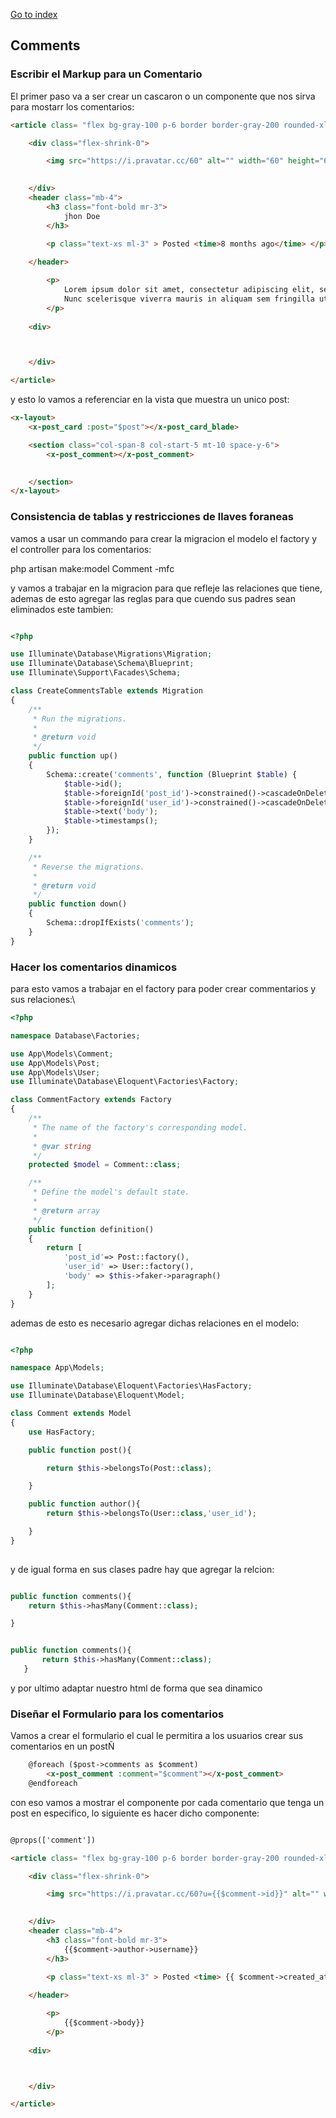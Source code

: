 [Go to index](../README.md)

## Comments

### Escribir el Markup para un Comentario

El primer paso va a ser crear un cascaron o un componente que nos sirva para mostarr los comentarios:

```html
<article class= "flex bg-gray-100 p-6 border border-gray-200 rounded-xl space-x-4" >

    <div class="flex-shrink-0">

        <img src="https://i.pravatar.cc/60" alt="" width="60" height="60" class="rounded-xl">
        

    </div>
    <header class="mb-4">
        <h3 class="font-bold mr-3">
            jhon Doe
        </h3>

        <p class="text-xs ml-3" > Posted <time>8 months ago</time> </p>    
        
    </header>

        <p>
            Lorem ipsum dolor sit amet, consectetur adipiscing elit, sed do eiusmod tempor incididunt ut labore et dolore magna aliqua. 
            Nunc scelerisque viverra mauris in aliquam sem fringilla ut morbi. Cras fermentum odio eu feugiat pretium nibh ipsum consequat nisl. 
        </p>
           
    <div>



    </div>

</article>    
```

y esto lo vamos  a referenciar en la vista que muestra un unico post:

```html
<x-layout>
    <x-post_card :post="$post"></x-post_card_blade>

    <section class="col-span-8 col-start-5 mt-10 space-y-6"> 
        <x-post_comment></x-post_comment>
     

    </section>    
</x-layout>
```


### Consistencia de tablas y restricciones de llaves foraneas

vamos a usar un commando para crear la migracion el modelo el factory y el controller para los comentarios:

php artisan make:model Comment -mfc

y vamos a trabajar en la migracion para que refleje las relaciones que tiene, ademas de esto agregar las reglas para que cuendo sus padres sean eliminados este tambien:

```php

<?php

use Illuminate\Database\Migrations\Migration;
use Illuminate\Database\Schema\Blueprint;
use Illuminate\Support\Facades\Schema;

class CreateCommentsTable extends Migration
{
    /**
     * Run the migrations.
     *
     * @return void
     */
    public function up()
    {
        Schema::create('comments', function (Blueprint $table) {
            $table->id();
            $table->foreignId('post_id')->constrained()->cascadeOnDelete();
            $table->foreignId('user_id')->constrained()->cascadeOnDelete();
            $table->text('body');
            $table->timestamps();
        });
    }

    /**
     * Reverse the migrations.
     *
     * @return void
     */
    public function down()
    {
        Schema::dropIfExists('comments');
    }
}


```

### Hacer los comentarios dinamicos

para esto vamos a trabajar en el factory para poder crear commentarios y sus relaciones:\

```php
<?php

namespace Database\Factories;

use App\Models\Comment;
use App\Models\Post;
use App\Models\User;
use Illuminate\Database\Eloquent\Factories\Factory;

class CommentFactory extends Factory
{
    /**
     * The name of the factory's corresponding model.
     *
     * @var string
     */
    protected $model = Comment::class;

    /**
     * Define the model's default state.
     *
     * @return array
     */
    public function definition()
    {
        return [
            'post_id'=> Post::factory(),
            'user_id' => User::factory(),
            'body' => $this->faker->paragraph()
        ];
    }
}

```

ademas de esto es necesario agregar dichas relaciones en el modelo:

```php

<?php

namespace App\Models;

use Illuminate\Database\Eloquent\Factories\HasFactory;
use Illuminate\Database\Eloquent\Model;

class Comment extends Model
{
    use HasFactory;

    public function post(){

        return $this->belongsTo(Post::class);

    }

    public function author(){
        return $this->belongsTo(User::class,'user_id');

    }
}
 

```

y de igual forma en sus clases padre hay que agregar la relcion:

```php

public function comments(){
    return $this->hasMany(Comment::class);

}

```


```php

public function comments(){
       return $this->hasMany(Comment::class);
   }

```

y por ultimo adaptar nuestro html de forma que sea dinamico


### Diseñar el Formulario para los comentarios

Vamos a crear el formulario el cual le permitira a los usuarios crear sus comentarios en un postÑ

```html
    @foreach ($post->comments as $comment)
        <x-post_comment :comment="$comment"></x-post_comment>
    @endforeach
```

con eso vamos a mostrar el componente por cada comentario que tenga un post en especifico, lo siguiente es hacer dicho componente:

```html

@props(['comment'])

<article class= "flex bg-gray-100 p-6 border border-gray-200 rounded-xl space-x-4" >

    <div class="flex-shrink-0">

        <img src="https://i.pravatar.cc/60?u={{$comment->id}}" alt="" width="60" height="60" class="rounded-xl">
        

    </div>
    <header class="mb-4">
        <h3 class="font-bold mr-3">
            {{$comment->author->username}}
        </h3>

        <p class="text-xs ml-3" > Posted <time> {{ $comment->created_at }}</time> </p>    
        
    </header>

        <p>
            {{$comment->body}}
        </p>
           
    <div>



    </div>

</article>    

```

